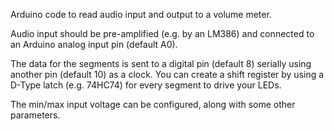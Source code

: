Arduino code to read audio input and output to a volume meter.

Audio input should be pre-amplified (e.g. by an LM386)
and connected to an Arduino analog input pin (default A0).

The data for the segments is sent to a digital pin (default 8) serially
using another pin (default 10) as a clock.
You can create a shift register by using a D-Type latch (e.g. 74HC74)
for every segment to drive your LEDs.

The min/max input voltage can be configured, along with some other parameters.
 
